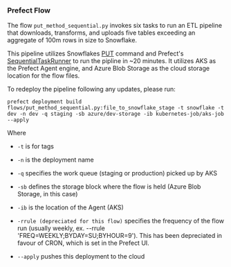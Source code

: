 ### Prefect Flow

The flow `put_method_sequential.py` invokes six tasks to run an ETL pipeline that downloads, transforms, and uploads five tables exceeding an aggregate of 100m rows in size to Snowflake.

This pipeline utilizes Snowflakes [PUT](https://docs.snowflake.com/en/sql-reference/sql/put.html) command and Prefect's [SequentialTaskRunner](https://docs.prefect.io/api-ref/prefect/task-runners/#prefect.task_runners.SequentialTaskRunner) to run the pipline in ~20 minutes. It utilizes AKS as the Prefect Agent engine, and Azure Blob Storage as the cloud storage location for the flow files.

To redeploy the pipeline following any updates, please run:

    prefect deployment build flows/put_method_sequential.py:file_to_snowflake_stage -t snowflake -t dev -n dev -q staging -sb azure/dev-storage -ib kubernetes-job/aks-job --apply
    
Where 
*  `-t` is for tags

*  `-n` is the deployment name

*  `-q` specifies the work queue (staging or production) picked up by AKS

*  `-sb` defines the storage block where the flow is held (Azure Blob Storage, in this case)

*  `-ib` is the location of the Agent (AKS)

*  `-rrule (depreciated for this flow)` specifies the frequency of the flow run (usually weekly, ex. --rrule 'FREQ=WEEKLY;BYDAY=SU;BYHOUR=9'). This has been depreciated in favour of CRON, which is set in the Prefect UI.

*  `--apply` pushes this deployment to the cloud